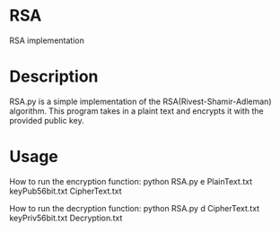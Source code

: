# RSA
RSA implementation 
# Description
RSA.py is a simple implementation of the RSA(Rivest-Shamir-Adleman) algorithm. This program takes in a plaint text and encrypts it with the provided public key.
# Usage
How to run the encryption function:
  python RSA.py e PlainText.txt keyPub56bit.txt CipherText.txt
  
How to run the decryption function:
  python RSA.py d CipherText.txt keyPriv56bit.txt Decryption.txt
